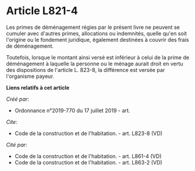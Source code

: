 # Article L821-4

Les primes de déménagement régies par le présent livre ne peuvent se cumuler avec d'autres primes, allocations ou indemnités,
quelle qu'en soit l'origine ou le fondement juridique, également destinées à couvrir des frais de déménagement. 

Toutefois, lorsque le montant ainsi versé est inférieur à celui de la prime de déménagement à laquelle la personne ou le
ménage aurait droit en vertu des dispositions de l'article L. 823-8, la différence est versée par l'organisme payeur.

**Liens relatifs à cet article**

_Créé par_:

  - Ordonnance n°2019-770 du 17 juillet 2019 - art.

_Cite_:

  - Code de la construction et de l'habitation. - art. L823-8 (VD)

_Cité par_:

  - Code de la construction et de l'habitation. - art. L861-4 (VD)
  - Code de la construction et de l'habitation. - art. L863-2 (VD)
